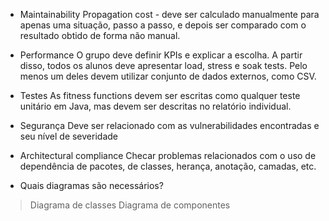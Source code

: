 - Maintainability
Propagation cost - deve ser calculado manualmente para apenas uma situação, passo a passo, e depois ser comparado com o resultado obtido de forma não manual.
- Performance
O grupo deve definir KPIs e explicar a escolha. 
A partir disso, todos os alunos deve apresentar load, stress e soak tests.
Pelo menos um deles devem utilizar conjunto de dados externos, como CSV.
- Testes
As fitness functions devem ser escritas como qualquer teste unitário em Java, mas devem ser descritas no relatório individual.

- Segurança
Deve ser relacionado com as vulnerabilidades encontradas e seu nível de severidade
- Architectural compliance
Checar problemas relacionados com o uso de dependência de pacotes, de classes, herança, anotação, camadas, etc.


- Quais diagramas são necessários?
> Diagrama de classes
> Diagrama de componentes
